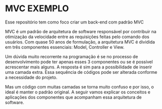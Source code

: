 <h1>MVC EXEMPLO</h1>

Esse repositório tem como foco criar um back-end com padrão MVC

MVC é um padrão de arquitetura de software responsável por contribuir na otimização da velocidade entre as requisições feitas       pelo comando dos usuários.
Com quase 50 anos de formulação, a arquitetura MVC é dividida em três componentes essenciais: Model, Controller e View.

Um dúvida muito recorrente na programação é se no processo de desenvolvimento pode ter apenas esses 3 componentes ou
se é possível acrescentar mais alguns. A resposta é sim para a possibilidade de inserir uma camada extra. Essa
sequência de códigos pode ser alterada conforme a necessidade do projeto.

Mas um código com muitas camadas se torna muito confuso e por isso, o ideal é manter o padrão original. A seguir
vamos explicar os conceitos e aplicações dos componentes que acompanham essa arquitetura de software.